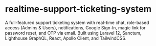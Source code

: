 # realtime-support-ticketing-system
A full-featured support ticketing system with real-time chat, role-based access (Admins & Users), notifications, Google Sign-In, magic link for password reset, and OTP via email. Built using Laravel 12, Sanctum, Lighthouse GraphQL, React, Apollo Client, and TailwindCSS.
